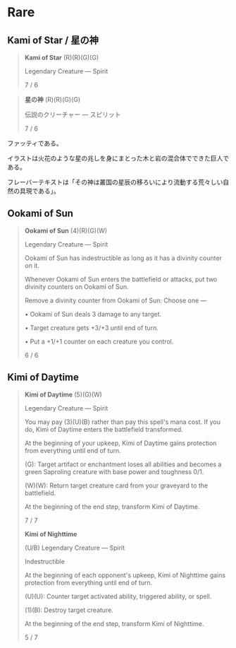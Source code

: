 # Rare

## Kami of Star / 星の神

> **Kami of Star** (R)(R)(G)(G)
>
> Legendary Creature — Spirit
>
> 7 / 6

> **星の神** (R)(R)(G)(G)
>
> 伝説のクリーチャー — スピリット
>
> 7 / 6

ファッティである。

イラストは火花のような星の兆しを身にまとった木と岩の混合体でできた巨人である。

フレーバーテキストは「その神は叢国の星辰の移ろいにより流動する荒々しい自然の具現である」。

## Ookami of Sun

> **Ookami of Sun** (4)(R)(G)(W)
>
> Legendary Creature — Spirit
>
> Ookami of Sun has indestructible as long as it has a divinity counter on it.
>
> Whenever Ookami of Sun enters the battlefield or attacks, put two divinity counters on Ookami of Sun.
>
> Remove a divinity counter from Ookami of Sun: Choose one —
>
> • Ookami of Sun deals 3 damage to any target.
>
> • Target creature gets +3/+3 until end of turn.
>
> • Put a +1/+1 counter on each creature you control.
>
> 6 / 6

## Kimi of Daytime

> **Kimi of Daytime** (5)(G)(W)
>
> Legendary Creature — Spirit
>
> You may pay (3)(U)(B) rather than pay this spell's mana cost. If you do, Kimi of Daytime enters the battlefield transformed.
>
> At the beginning of your upkeep, Kimi of Daytime gains protection from everything until end of turn.
>
> (G): Target artifact or enchantment loses all abilities and becomes a green Saproling creature with base power and toughness 0/1.
>
> (W)(W): Return target creature card from your graveyard to the battlefield.
>
> At the beginning of the end step, transform Kimi of Daytime.
>
> 7 / 7
>
> **Kimi of Nighttime**
>
> (U/B) Legendary Creature — Spirit
>
> Indestructible
>
> At the beginning of each opponent's upkeep, Kimi of Nighttime gains protection from everything until end of turn.
>
> (U)(U): Counter target activated ability, triggered ability, or spell.
>
> (1)(B): Destroy target creature.
>
> At the beginning of the end step, transform Kimi of Nighttime.
>
> 5 / 7
